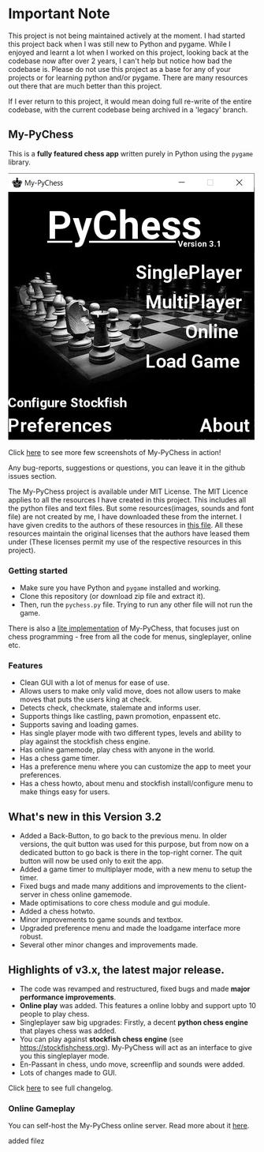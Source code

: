 # Important Note

This project is not being maintained actively at the moment. I had started this
project back when I was still new to Python and pygame. While I enjoyed and
learnt a lot when I worked on this project, looking back at the codebase now
after over 2 years, I can't help but notice how bad the codebase is.
Please do not use this project as a base for any of your projects or for learning
python and/or pygame. There are many resources out there that are much better
than this project.

If I ever return to this project, it would mean doing full re-write of the
entire codebase, with the current codebase being archived in a 'legacy' branch.

## My-PyChess

This is a **fully featured chess app** written purely in Python using the
`pygame` library.

![main image](screenshots/main.jpg)

Click [here](screenshots/screenshots.md) to see more few screenshots of My-PyChess in action!

Any bug-reports, suggestions or questions, you can leave it in the github issues section.

The My-PyChess project is available under MIT License. The MIT Licence applies to all the resources I have created in this project. This includes all the python files and text files. But some resources(images, sounds and font file) are not created by me, I have downloaded these from the internet. I have given credits to the authors of these resources in [this file](res/CREDITS.txt). All these resources maintain the original licenses that the authors have leased them under (These licenses permit my use of the respective resources in this project).

### Getting started

- Make sure you have Python and `pygame` installed and working.
- Clone this repository (or download zip file and extract it).
- Then, run the `pychess.py` file. Trying to run any other file will not run the game.

There is also a [lite implementation](https://github.com/ankith26/My-PyChess-lite/) of My-PyChess, that focuses just on chess programming - free from all the code for menus, singleplayer, online etc.

### Features

- Clean GUI with a lot of menus for ease of use.
- Allows users to make only valid move, does not allow users to make moves that puts the users king at check.
- Detects check, checkmate, stalemate and informs user.
- Supports things like castling, pawn promotion, enpassent etc.
- Supports saving and loading games.
- Has single player mode with two different types, levels and ability to play against the stockfish chess engine.
- Has online gamemode, play chess with anyone in the world.
- Has a chess game timer.
- Has a preference menu where you can customize the app to meet your preferences.
- Has a chess howto, about menu and stockfish install/configure menu to make things easy for users.

## What's new in this Version 3.2
- Added a Back-Button, to go back to the previous menu. In older versions, the quit button was used for this purpose, but from now on a dedicated button to go back is there in the top-right corner. The quit button will now be used only to exit the app.
- Added a game timer to multiplayer mode, with a new menu to setup the timer.
- Fixed bugs and made many additions and improvements to the client-server in chess online gamemode.
- Made optimisations to core chess module and gui module.
- Added a chess hotwto.
- Minor improvements to game sounds and textbox.
- Upgraded preference menu and made the loadgame interface more robust.
- Several other minor changes and improvements made.

## Highlights of v3.x, the latest major release.
- The code was revamped and restructured, fixed bugs and made **major performance improvements**.
- **Online play** was added. This features a online lobby and support upto 10 people to play chess.
- Singleplayer saw big upgrades: Firstly, a decent **python chess engine** that playes chess was added.
- You can play against **stockfish chess engine** (see https://stockfishchess.org). My-PyChess will act as an interface to give you this singleplayer mode.
- En-Passant in chess, undo move, screenflip and sounds were added.
- Lots of changes made to GUI.

Click [here](CHANGELOG.md) to see full changelog.

### Online Gameplay

You can self-host the My-PyChess online server. Read more about it [here](onlinehowto.txt).

added filez
